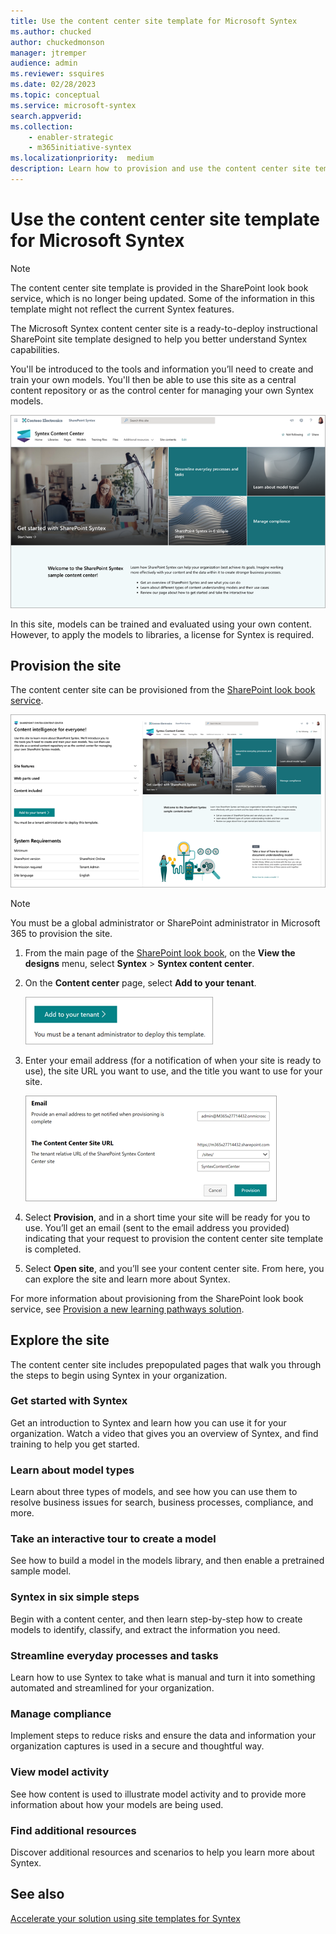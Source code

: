 ```yaml
---
title: Use the content center site template for Microsoft Syntex
ms.author: chucked
author: chuckedmonson
manager: jtremper
audience: admin
ms.reviewer: ssquires
ms.date: 02/28/2023
ms.topic: conceptual
ms.service: microsoft-syntex
search.appverid: 
ms.collection: 
    - enabler-strategic
    - m365initiative-syntex
ms.localizationpriority:  medium
description: Learn how to provision and use the content center site template in Microsoft Syntex.
---
```


# Use the content center site template for Microsoft Syntex

> [!NOTE]
>  The content center site template is provided in the SharePoint look book service, which is no longer being updated. Some of the information in this template might not reflect the current Syntex features.

The Microsoft Syntex content center site is a ready-to-deploy instructional SharePoint site template designed to help you better understand Syntex capabilities.

You'll be introduced to the tools and information you’ll need to create and train your own models. You'll then be able to use this site as a central content repository or as the control center for managing your own Syntex models.

![Screenshot of the content center site template home page.](../media/content-understanding/content-center-site-home-page.png)

In this site, models can be trained and evaluated using your own content. However, to apply the models to libraries, a license for Syntex is required.  

## Provision the site

The content center site can be provisioned from the [SharePoint look book service](https://lookbook.microsoft.com/).

![Screenshot of the content center site template provisioning page.](../media/content-understanding/content-center-site-provisioning-page.png)

> [!NOTE]
> You must be a global administrator or SharePoint administrator in Microsoft 365 to provision the site.

1. From the main page of the [SharePoint look book](https://lookbook.microsoft.com/), on the **View the designs** menu, select **Syntex** > **Syntex content center**.

2. On the **Content center** page, select **Add to your tenant**.

    ![Screenshot of the Add to your tenant button on the Content Center site template provisioning page.](../media/content-understanding/content-center-site-add-to-your-tenant.png)

3. Enter your email address (for a notification of when your site is ready to use), the site URL you want to use, and the title you want to use for your site. 

    ![Screenshot showing the Content Center site template provisioning page.](../media/content-understanding/content-center-email-and-url.png)

4. Select **Provision**, and in a short time your site will be ready for you to use. You’ll get an email (sent to the email address you provided) indicating that your request to provision the content center site template is completed.

5. Select **Open site**, and you’ll see your content center site. From here, you can explore the site and learn more about Syntex. 

For more information about provisioning from the SharePoint look book service, see [Provision a new learning pathways solution](/office365/customlearning/custom_provision).

## Explore the site

The content center site includes prepopulated pages that walk you through the steps to begin using Syntex in your organization. 

### Get started with Syntex

Get an introduction to Syntex and learn how you can use it for your organization. Watch a video that gives you an overview of Syntex, and find training to help you get started.

### Learn about model types

Learn about three types of models, and see how you can use them to resolve business issues for search, business processes, compliance, and more.

### Take an interactive tour to create a model

See how to build a model in the models library, and then enable a pretrained sample model.

### Syntex in six simple steps

Begin with a content center, and then learn step-by-step how to create models to identify, classify, and extract the information you need.

### Streamline everyday processes and tasks

Learn how to use Syntex to take what is manual and turn it into something automated and streamlined for your organization.

### Manage compliance

Implement steps to reduce risks and ensure the data and information your organization captures is used in a secure and thoughtful way.

### View model activity

See how content is used to illustrate model activity and to provide more information about how your models are being used.

### Find additional resources

Discover additional resources and scenarios to help you learn more about Syntex.

## See also

[Accelerate your solution using site templates for Syntex](site-templates.md)